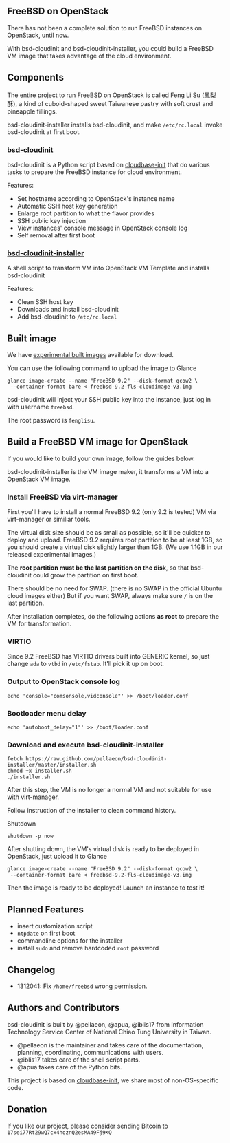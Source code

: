 ## FreeBSD on OpenStack
There has not been a complete solution to run FreeBSD instances on OpenStack, until now.

With bsd-cloudinit and bsd-cloudinit-installer, you could build a FreeBSD VM image that takes advantage of the cloud environment.

## Components
The entire project to run FreeBSD on OpenStack is called Feng Li Su (鳳梨酥), a kind of cuboid-shaped sweet Taiwanese pastry with soft crust and pineapple fillings.

bsd-cloudinit-installer installs bsd-cloudinit, and make `/etc/rc.local` invoke bsd-cloudinit at first boot.
### [bsd-cloudinit](https://github.com/pellaeon/bsd-cloudinit)
bsd-cloudinit is a Python script based on [cloudbase-init](https://github.com/cloudbase/cloudbase-init/) that do various tasks to prepare the FreeBSD instance for cloud environment.

Features:
* Set hostname according to OpenStack's instance name
* Automatic SSH host key generation
* Enlarge root partition to what the flavor provides
* SSH public key injection
* View instances' console message in OpenStack console log
* Self removal after first boot

### [bsd-cloudinit-installer](https://github.com/pellaeon/bsd-cloudinit-installer)
A shell script to transform VM into OpenStack VM Template and installs bsd-cloudinit

Features:
* Clean SSH host key
* Downloads and install bsd-cloudinit
* Add bsd-cloudinit to `/etc/rc.local`

## Built image
We have [experimental built images](http://images.openstack.nctu.edu.tw/bsd-cloudinit/) available for download.

You can use the following command to upload the image to Glance

    glance image-create --name "FreeBSD 9.2" --disk-format qcow2 \
     --container-format bare < freebsd-9.2-fls-cloudimage-v3.img

bsd-cloudinit will inject your SSH public key into the instance, just log in with username `freebsd`.

The root password is `fenglisu`.

## Build a FreeBSD VM image for OpenStack
If you would like to build your own image, follow the guides below.

bsd-cloudinit-installer is the VM image maker, it transforms a VM into a OpenStack VM image.

### Install FreeBSD via virt-manager
First you'll have to install a normal FreeBSD 9.2 (only 9.2 is tested) VM via virt-manager or similiar tools.

The virtual disk size should be as small as possible, so it'll be quicker to deploy and upload. FreeBSD 9.2 requires root partition to be at least 1GB, so you should create a virtual disk slightly larger than 1GB. (We use 1.1GB in our released experimental images.)

The **root partition must be the last partition on the disk**, so that bsd-cloudinit could grow the partition on first boot.

There should be no need for SWAP. (there is no SWAP in the official Ubuntu cloud images either) But if you want SWAP, always make sure `/` is on the last partition.

After installation completes, do the following actions **as root** to prepare the VM for transformation.

### VIRTIO
Since 9.2 FreeBSD has VIRTIO drivers built into GENERIC kernel, so just change `ada` to `vtbd` in `/etc/fstab`. It'll pick it up on boot.

### Output to OpenStack console log
    echo 'console="comsonsole,vidconsole"' >> /boot/loader.conf
### Bootloader menu delay
    echo 'autoboot_delay="1"' >> /boot/loader.conf
### Download and execute bsd-cloudinit-installer
    fetch https://raw.github.com/pellaeon/bsd-cloudinit-installer/master/installer.sh
    chmod +x installer.sh
    ./installer.sh

After this step, the VM is no longer a normal VM and not suitable for use with virt-manager.

Follow instruction of the installer to clean command history.

Shutdown

    shutdown -p now

After shutting down, the VM's virtual disk is ready to be deployed in OpenStack, just upload it to Glance

    glance image-create --name "FreeBSD 9.2" --disk-format qcow2 \
     --container-format bare < freebsd-9.2-fls-cloudimage-v3.img

Then the image is ready to be deployed! Launch an instance to test it!

## Planned Features
* insert customization script
* `ntpdate` on first boot
* commandline options for the installer
* install `sudo` and remove hardcoded `root` password

## Changelog
* 1312041: Fix `/home/freebsd` wrong permission.

## Authors and Contributors
bsd-cloudinit is built by @pellaeon, @apua, @iblis17 from Information Technology Service Center
 of National Chiao Tung University in Taiwan.

* @pellaeon is the maintainer and takes care of the documentation, planning, coordinating, communications with users.
* @iblis17 takes care of the shell script parts.
* @apua takes care of the Python bits.

This project is based on [cloudbase-init](https://github.com/cloudbase/cloudbase-init), we share most of non-OS-specific code.
## Donation
If you like our project, please consider sending Bitcoin to `17sei77Rt29wQ7cx4hqznQ2esMA49Fj9KQ`
